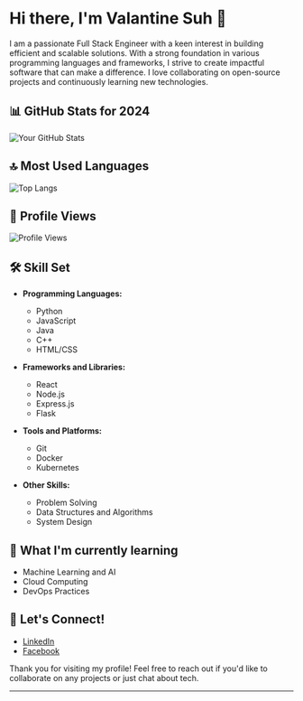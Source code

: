 # Hi there, I'm Valantine Suh 👋

I am a passionate Full Stack Engineer with a keen interest in building efficient and scalable solutions. With a strong foundation in various programming languages and frameworks, I strive to create impactful software that can make a difference. I love collaborating on open-source projects and continuously learning new technologies.

## 📊 GitHub Stats for 2024

![Your GitHub Stats](https://github-readme-stats.vercel.app/api?username=ValantineSuh&show_icons=true&theme=radical)

## 🔝 Most Used Languages

![Top Langs](https://github-readme-stats.vercel.app/api/top-langs/?username=ValantineSuh&layout=compact&theme=radical)

## 🌟 Profile Views

![Profile Views](https://komarev.com/ghpvc/?username=ValantineSuh&color=blue)

## 🛠️ Skill Set

- **Programming Languages:**
  - Python
  - JavaScript
  - Java
  - C++
  - HTML/CSS

- **Frameworks and Libraries:**
  - React
  - Node.js
  - Express.js
  - Flask

- **Tools and Platforms:**
  - Git
  - Docker
  - Kubernetes

- **Other Skills:**
  - Problem Solving
  - Data Structures and Algorithms
  - System Design

## 🌱 What I'm currently learning

- Machine Learning and AI
- Cloud Computing
- DevOps Practices

## 💬 Let's Connect!

- [LinkedIn](https://www.linkedin.com/in/fuh-valantine-4a05602a3)
- [Facebook](https://www.facebook.com/profile.php?id=100082021437691)

Thank you for visiting my profile! Feel free to reach out if you'd like to collaborate on any projects or just chat about tech.

---

